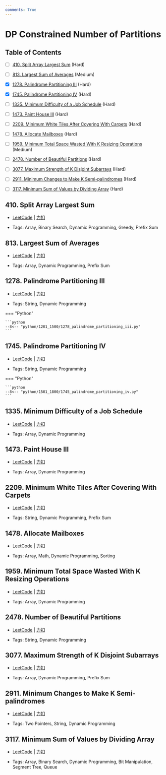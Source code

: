 ```yaml
---
comments: True
---
```


# DP Constrained Number of Partitions

## Table of Contents

- [ ] [410. Split Array Largest Sum](#410-split-array-largest-sum) (Hard)
- [ ] [813. Largest Sum of Averages](#813-largest-sum-of-averages) (Medium)
- [x] [1278. Palindrome Partitioning III](#1278-palindrome-partitioning-iii) (Hard)
- [x] [1745. Palindrome Partitioning IV](#1745-palindrome-partitioning-iv) (Hard)
- [ ] [1335. Minimum Difficulty of a Job Schedule](#1335-minimum-difficulty-of-a-job-schedule) (Hard)
- [ ] [1473. Paint House III](#1473-paint-house-iii) (Hard)
- [ ] [2209. Minimum White Tiles After Covering With Carpets](#2209-minimum-white-tiles-after-covering-with-carpets) (Hard)
- [ ] [1478. Allocate Mailboxes](#1478-allocate-mailboxes) (Hard)
- [ ] [1959. Minimum Total Space Wasted With K Resizing Operations](#1959-minimum-total-space-wasted-with-k-resizing-operations) (Medium)
- [ ] [2478. Number of Beautiful Partitions](#2478-number-of-beautiful-partitions) (Hard)
- [ ] [3077. Maximum Strength of K Disjoint Subarrays](#3077-maximum-strength-of-k-disjoint-subarrays) (Hard)
- [ ] [2911. Minimum Changes to Make K Semi-palindromes](#2911-minimum-changes-to-make-k-semi-palindromes) (Hard)
- [ ] [3117. Minimum Sum of Values by Dividing Array](#3117-minimum-sum-of-values-by-dividing-array) (Hard)


## 410. Split Array Largest Sum

-    [LeetCode](https://leetcode.com/problems/split-array-largest-sum/) | [力扣](https://leetcode.cn/problems/split-array-largest-sum/)

-   Tags: Array, Binary Search, Dynamic Programming, Greedy, Prefix Sum



## 813. Largest Sum of Averages

-    [LeetCode](https://leetcode.com/problems/largest-sum-of-averages/) | [力扣](https://leetcode.cn/problems/largest-sum-of-averages/)

-   Tags: Array, Dynamic Programming, Prefix Sum



## 1278. Palindrome Partitioning III

-    [LeetCode](https://leetcode.com/problems/palindrome-partitioning-iii/) | [力扣](https://leetcode.cn/problems/palindrome-partitioning-iii/)

-   Tags: String, Dynamic Programming

=== "Python"

    ```python
    --8<-- "python/1201_1500/1278_palindrome_partitioning_iii.py"
    ```



## 1745. Palindrome Partitioning IV

-    [LeetCode](https://leetcode.com/problems/palindrome-partitioning-iv/) | [力扣](https://leetcode.cn/problems/palindrome-partitioning-iv/)

-   Tags: String, Dynamic Programming

=== "Python"

    ```python
    --8<-- "python/1501_1800/1745_palindrome_partitioning_iv.py"
    ```



## 1335. Minimum Difficulty of a Job Schedule

-    [LeetCode](https://leetcode.com/problems/minimum-difficulty-of-a-job-schedule/) | [力扣](https://leetcode.cn/problems/minimum-difficulty-of-a-job-schedule/)

-   Tags: Array, Dynamic Programming



## 1473. Paint House III

-    [LeetCode](https://leetcode.com/problems/paint-house-iii/) | [力扣](https://leetcode.cn/problems/paint-house-iii/)

-   Tags: Array, Dynamic Programming



## 2209. Minimum White Tiles After Covering With Carpets

-    [LeetCode](https://leetcode.com/problems/minimum-white-tiles-after-covering-with-carpets/) | [力扣](https://leetcode.cn/problems/minimum-white-tiles-after-covering-with-carpets/)

-   Tags: String, Dynamic Programming, Prefix Sum



## 1478. Allocate Mailboxes

-    [LeetCode](https://leetcode.com/problems/allocate-mailboxes/) | [力扣](https://leetcode.cn/problems/allocate-mailboxes/)

-   Tags: Array, Math, Dynamic Programming, Sorting



## 1959. Minimum Total Space Wasted With K Resizing Operations

-    [LeetCode](https://leetcode.com/problems/minimum-total-space-wasted-with-k-resizing-operations/) | [力扣](https://leetcode.cn/problems/minimum-total-space-wasted-with-k-resizing-operations/)

-   Tags: Array, Dynamic Programming



## 2478. Number of Beautiful Partitions

-    [LeetCode](https://leetcode.com/problems/number-of-beautiful-partitions/) | [力扣](https://leetcode.cn/problems/number-of-beautiful-partitions/)

-   Tags: String, Dynamic Programming



## 3077. Maximum Strength of K Disjoint Subarrays

-    [LeetCode](https://leetcode.com/problems/maximum-strength-of-k-disjoint-subarrays/) | [力扣](https://leetcode.cn/problems/maximum-strength-of-k-disjoint-subarrays/)

-   Tags: Array, Dynamic Programming, Prefix Sum



## 2911. Minimum Changes to Make K Semi-palindromes

-    [LeetCode](https://leetcode.com/problems/minimum-changes-to-make-k-semi-palindromes/) | [力扣](https://leetcode.cn/problems/minimum-changes-to-make-k-semi-palindromes/)

-   Tags: Two Pointers, String, Dynamic Programming



## 3117. Minimum Sum of Values by Dividing Array

-    [LeetCode](https://leetcode.com/problems/minimum-sum-of-values-by-dividing-array/) | [力扣](https://leetcode.cn/problems/minimum-sum-of-values-by-dividing-array/)

-   Tags: Array, Binary Search, Dynamic Programming, Bit Manipulation, Segment Tree, Queue
